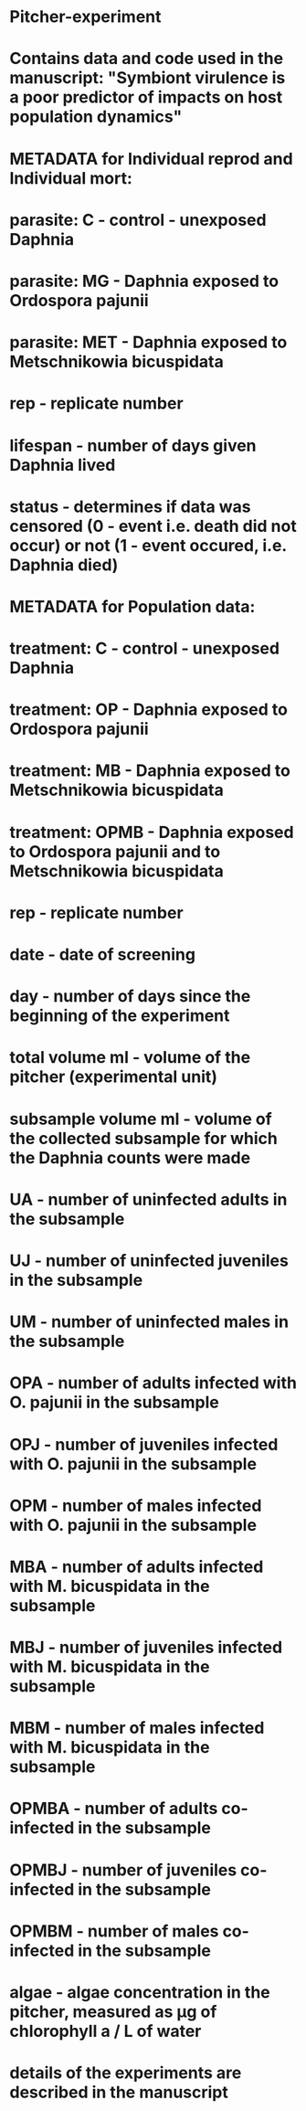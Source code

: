 # Pitcher-experiment

# Contains data and code used in the manuscript: "Symbiont virulence is a poor predictor of impacts on host population dynamics"

# METADATA for Individual reprod and Individual mort:
# parasite: C - control - unexposed Daphnia
# parasite: MG - Daphnia exposed to Ordospora pajunii
# parasite: MET - Daphnia exposed to Metschnikowia bicuspidata
# rep - replicate number
# lifespan - number of days given Daphnia lived
# status - determines if data was censored (0 - event i.e. death did not occur) or not (1 - event occured, i.e. Daphnia died)

# METADATA for Population data:
# treatment: C - control - unexposed Daphnia
# treatment: OP - Daphnia exposed to Ordospora pajunii
# treatment: MB - Daphnia exposed to Metschnikowia bicuspidata
# treatment: OPMB - Daphnia exposed to Ordospora pajunii and to Metschnikowia bicuspidata
# rep - replicate number
# date - date of screening
# day - number of days since the beginning of the experiment
# total volume ml - volume of the pitcher (experimental unit)
# subsample volume ml - volume of the collected subsample for which the Daphnia counts were made
# UA - number of uninfected adults in the subsample
# UJ - number of uninfected juveniles in the subsample
# UM - number of uninfected males in the subsample
# OPA - number of adults infected with O. pajunii in the subsample
# OPJ - number of juveniles infected with O. pajunii in the subsample
# OPM - number of males infected with O. pajunii in the subsample
# MBA - number of adults infected with M. bicuspidata in the subsample
# MBJ - number of juveniles infected with M. bicuspidata in the subsample
# MBM - number of males infected with M. bicuspidata in the subsample
# OPMBA - number of adults co-infected in the subsample
# OPMBJ - number of juveniles co-infected in the subsample
# OPMBM - number of males co-infected in the subsample
# algae - algae concentration in the pitcher, measured as μg of chlorophyll a / L of water

# details of the experiments are described in the manuscript
